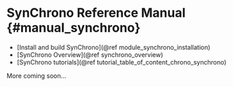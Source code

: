 SynChrono Reference Manual {#manual_synchrono}
=================================

* [Install and build SynChrono](@ref module_synchrono_installation)
* [SynChrono Overview](@ref synchrono_overview)
* [SynChrono tutorials](@ref tutorial_table_of_content_chrono_synchrono)

More coming soon...
